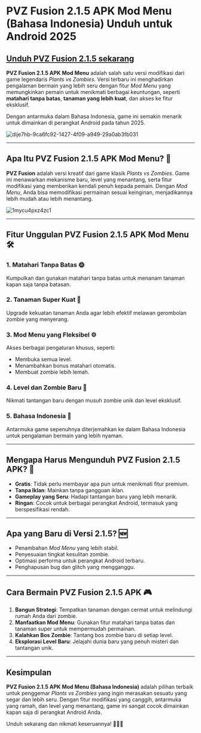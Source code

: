 # **PVZ Fusion 2.1.5 APK Mod Menu (Bahasa Indonesia) Unduh untuk Android 2025**

## [Unduh PVZ Fusion 2.1.5 sekarang](https://spoo.me/eK94xG)

**PVZ Fusion 2.1.5 APK Mod Menu** adalah salah satu versi modifikasi dari game legendaris *Plants vs Zombies*. Versi terbaru ini menghadirkan pengalaman bermain yang lebih seru dengan fitur *Mod Menu* yang memungkinkan pemain untuk menikmati berbagai keuntungan, seperti **matahari tanpa batas**, **tanaman yang lebih kuat**, dan akses ke fitur eksklusif.  

Dengan antarmuka dalam Bahasa Indonesia, game ini semakin menarik untuk dimainkan di perangkat Android pada tahun 2025.  

![dije7hb-9ca6fc92-1427-4f09-a949-29a0ab3fb031](https://github.com/user-attachments/assets/b044ae7d-92d3-491b-b635-e459e4affd08)

---

## **Apa Itu PVZ Fusion 2.1.5 APK Mod Menu?** 🌻  

**PVZ Fusion** adalah versi kreatif dari game klasik *Plants vs Zombies*. Game ini menawarkan mekanisme baru, level yang menantang, serta fitur modifikasi yang memberikan kendali penuh kepada pemain. Dengan *Mod Menu*, Anda bisa memodifikasi permainan sesuai keinginan, menjadikannya lebih mudah atau lebih menantang.  

![1mycu4pxz4zc1](https://github.com/user-attachments/assets/cdea14ce-5a73-414e-a666-fb75dc14ee05)

---

## **Fitur Unggulan PVZ Fusion 2.1.5 APK Mod Menu** 🛠️  

### **1. Matahari Tanpa Batas** 🌞  
Kumpulkan dan gunakan matahari tanpa batas untuk menanam tanaman kapan saja tanpa batasan.  

### **2. Tanaman Super Kuat** 🌱  
Upgrade kekuatan tanaman Anda agar lebih efektif melawan gerombolan zombie yang menyerang.  

### **3. Mod Menu yang Fleksibel** ⚙️  
Akses berbagai pengaturan khusus, seperti:  
- Membuka semua level.  
- Menambahkan bonus matahari otomatis.  
- Membuat zombie lebih lemah.  

### **4. Level dan Zombie Baru** 🧟  
Nikmati tantangan baru dengan musuh zombie unik dan level eksklusif.  

### **5. Bahasa Indonesia** 📜  
Antarmuka game sepenuhnya diterjemahkan ke dalam Bahasa Indonesia untuk pengalaman bermain yang lebih nyaman.  

---

## **Mengapa Harus Mengunduh PVZ Fusion 2.1.5 APK?** 🌟  

- **Gratis**: Tidak perlu membayar apa pun untuk menikmati fitur premium.  
- **Tanpa Iklan**: Mainkan tanpa gangguan iklan.  
- **Gameplay yang Seru**: Hadapi tantangan baru yang lebih menarik.  
- **Ringan**: Cocok untuk berbagai perangkat Android, termasuk yang berspesifikasi rendah.  

---

## **Apa yang Baru di Versi 2.1.5?** 🆕  

- Penambahan *Mod Menu* yang lebih stabil.  
- Penyesuaian tingkat kesulitan zombie.  
- Optimasi performa untuk perangkat Android terbaru.  
- Penghapusan bug dan glitch yang mengganggu.  

---

## **Cara Bermain PVZ Fusion 2.1.5 APK** 🎮  

1. **Bangun Strategi**: Tempatkan tanaman dengan cermat untuk melindungi rumah Anda dari zombie.  
2. **Manfaatkan Mod Menu**: Gunakan fitur matahari tanpa batas dan tanaman super untuk mempermudah permainan.  
3. **Kalahkan Bos Zombie**: Tantang bos zombie baru di setiap level.  
4. **Eksplorasi Level Baru**: Jelajahi dunia baru yang penuh misteri dan tantangan unik.  

---

## **Kesimpulan**  

**PVZ Fusion 2.1.5 APK Mod Menu (Bahasa Indonesia)** adalah pilihan terbaik untuk penggemar *Plants vs Zombies* yang ingin merasakan sesuatu yang segar dan lebih seru. Dengan fitur modifikasi yang canggih, antarmuka yang ramah, dan level yang menantang, game ini sangat cocok dimainkan kapan saja di perangkat Android Anda.  

Unduh sekarang dan nikmati keseruannya! 🌻🧟✨  
